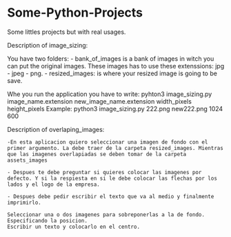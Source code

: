 # Some-Python-Projects
Some littles projects but with real usages.

Description of image_sizing:

You have two folders:
    - bank_of_images is a bank of images in witch you can put the original images. These images has to use these extenssions: jpg - jpeg - png.
    - resized_images: is where your resized image is going to be save.

Whe you run the application you have to write: pyhton3 image_sizing.py image_name.extension new_image_name.extension width_pixels height_pixels
    Example: python3 image_sizing.py 222.png new222.png 1024 600


Description of overlaping_images:

    -En esta aplicacion quiero seleccionar una imagen de fondo con el primer argumento. La debe traer de la carpeta resized_images. Mientras que las imagenes overlapiadas se deben tomar de la carpeta assets_images
    
    - Despues te debe preguntar si quieres colocar las imagenes por defecto. Y si la respiesta en si le debe colocar las flechas por los lados y el logo de la empresa.

    - Despues debe pedir escribir el texto que va al medio y finalmente imprimirlo.
     
    Seleccionar una o dos imagenes para sobreponerlas a la de fondo. Especificando la posicion.
    Escribir un texto y colocarlo en el centro.